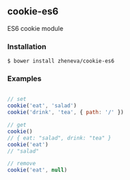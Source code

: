 ## cookie-es6
  ES6 cookie module

### Installation

    $ bower install zheneva/cookie-es6

### Examples

```js

// set
cookie('eat', 'salad')
cookie('drink', 'tea', { path: '/' })

// get
cookie()
// { eat: "salad", drink: "tea" }
cookie('eat')
// "salad"

// remove
cookie('eat', null)

```
